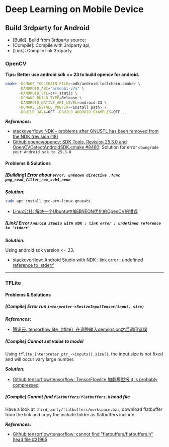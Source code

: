 # Deep Learning on Mobile Device

## Build 3rdparty for Android

- [Build]: Build from 3rdparty source;
- [Compile]: Compile with 3rdparty api;
- [Link]: Complie link 3rdparty 

### OpenCV

**Tips: Better use android sdk <= 23 to build opencv for android.**

```bash
cmake -DCMAKE_TOOLCHAIN_FILE=<ndk/android.toolchain.cmake> \
      -DANDROID_ABI="armeabi-v7a" \
      -DANDROID_STL=c++_static \
      -DCMAKE_BUILD_TYPE=Release \
      -DANDROID_NATIVE_API_LEVEL=android-23 \
      -DCMAKE_INSTALL_PREFIX=<install path> \
      -DBUILD_JAVA=OFF -DBUILD_ANDROID_EXAMPLES=OFF ..
```

***References:***

- [stackoverflow: NDK - problems after GNUSTL has been removed from the NDK (revision r18)](https://stackoverflow.com/questions/52410712/ndk-problems-after-gnustl-has-been-removed-from-the-ndk-revision-r18/52436751#52436751)
- [Github opencv/opencv: SDK Tools, Revision 25.3.0 and OpenCVDetectAndroidSDK.cmake #8460](https://github.com/opencv/opencv/issues/8460#issuecomment-418232967): Solution for error `downgrade your Android sdk to 25.3.0`

#### Problems & Solutions

##### [Building] Error about `error: unknown directive .func png_read_filter_row_sub4_neon`

***Solution:***

```bash
sudo apt install gcc-arm-linux-gnueabi
```

- [Linux公社: 解决一个Ubuntu中编译NEON优化的OpenCV的错误](https://www.linuxidc.com/Linux/2018-09/154272.htm)

##### [Link] Error `Android Studio with NDK : link error : undefined reference to 'stderr'`

***Solution:***

Using android sdk version <= 23.

- [stackoverflow: Android Studio with NDK : link error : undefined reference to 'stderr'](https://stackoverflow.com/questions/51767214/android-studio-with-ndk-link-error-undefined-reference-to-stderr)

***

### TFLite

#### Problems & Solutions

##### [Compile] Error run `interpreter->ResizeInputTensor(input, size)`

***References:***

- [腾讯云: tensorflow lite（tflite）在调整输入demonsion之后调用错误](https://cloud.tencent.com/developer/ask/200429)

##### [Compile] Cannot set value to model

Using `tflite_interpreter_ptr_->inputs().size()`, the input size is not fixed and will occur vary large number.

***Solution:***

- [Github tensorflow/tensorflow: TensorFlowlite 加载模型报 it is probably compressed](https://github.com/tensorflow/tensorflow/issues/22333)

##### [Compile] Cannot find `flatbuffers/flatbuffers.h` head file

Have a look at `third_party/flatbuffers/workspace.bzl`, download flatbuffer from the link and copy the include folder as flatbuffers include.

***References:***

- [Github tensorflow/tensorflow: cannot find "flatbuffers/flatbuffers.h" head file #21965](https://github.com/tensorflow/tensorflow/issues/21965)